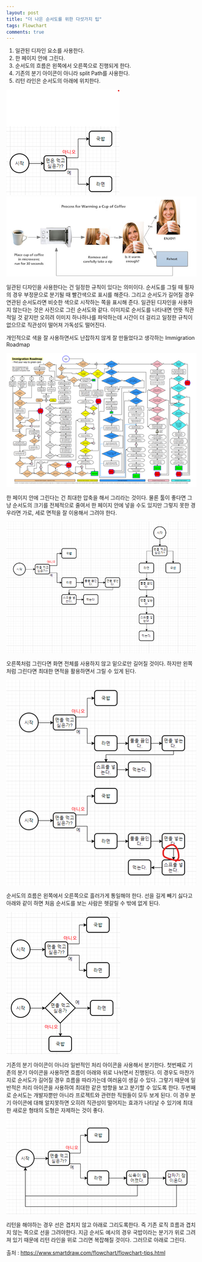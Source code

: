 ```yaml
---
layout: post
title: "더 나은 순서도를 위한 다섯가지 팁"
tags: Flowchart
comments: true
---
```


1. 일관된 디자인 요소를 사용한다.
2. 한 페이지 안에 그린다.
3. 순서도의 흐름은 왼쪽에서 오른쪽으로 진행되게 한다.
4. 기존의 분기 아이콘이 아니라 split Path를 사용한다.
5. 리턴 라인은 순서도의 아래에 위치한다.

<img src="/images/flowchart1.png">

<img src="/images/flowchart2.jpg">

일관된 디자인을 사용한다는 건 일정한 규칙이 있다는 의미이다.
순서도를 그릴 때 필자의 경우 부정문으로 분기될 때 빨간색으로 표시를 해준다. 그리고 순서도가 길어질 경우 연관된 순서도라면 비슷한 색으로 시작하는 쪽을 표시해 준다.
일관된 디자인을 사용하지 않는다는 것은 사진으로 그린 순서도와 같다.
이미지로 순서도를 나타내면 언뜻 직관적일 것 같지만 오히려 이미지 하나하나를 파악하는데
시간이 더 걸리고 일정한 규칙이 없으므로 직관성이 떨어져 가독성도 떨어진다.

개인적으로 색을 잘 사용하면서도 난잡하지 않게 잘 만들었다고 생각하는 Immigration Roadmap

<img src="/images/flowchart3.png">

한 페이지 안에 그린다는 건 최대한 압축을 해서 그리라는 것이다.
물론 툴이 좋다면 그냥 순서도의 크기를 전체적으로 줄여서 한 페이지 안에 넣을 수도 있지만 그렇지 못한 경우라면 가로, 세로 면적을 잘 이용해서 그려야 한다.

<img src="/images/flowchart4.png">

오른쪽처럼 그린다면 화면 전체를 사용하지 않고 밑으로만 길어질 것이다.
하지만 왼쪽처럼 그린다면 최대한 면적을 활용하면서 그릴 수 있게 된다.

<img src="/images/flowchart5.png">

순서도의 흐름은 왼쪽에서 오른쪽으로 흘러가게 통일해야 한다.
선을 길게 빼기 싫다고 아래와 같이 하면 처음 순서도를 보는 사람은 헷갈릴 수 밖에 없게 된다.

<img src="/images/flowchart6.png">

기존의 분기 아이콘이 아니라 일반적인 처리 아이콘을 사용해서 분기한다.
첫번째로 기존의 분기 아이콘을 사용하면 흐름이 아래와 위로 나뉘면서 진행된다. 이 경우도 마찬가지로 순서도가 길어질 경우 흐름을 따라가는데 여러움이 생길 수 있다. 그렇기 때문에 일반적은 처리 아이콘을 사용하여 최대한 같은 방향을 보고 분기할 수 있도록 한다.
두번째로 순서도는 개발자뿐만 아니라 프로젝트와 관련한 직원들이 모두 보게 된다. 이 경우 분기 아이콘에 대해 알지못하면 오히려 직관성이 떨어지는 효과가 나타날 수 있기에 최대한 새로운 형태의 도형은 자제하는 것이 좋다.

<img src="/images/flowchart7.png">

리턴을 해야하는 경우 선은 겹치지 않고 아래로 그리도록한다. 즉 기존 로직 흐름과 겹치지 않는 쪽으로 선을 그려야한다. 지금 순서도 예시의 경우 국밥이라는 분기가 위로 그려져 있기 때문에 리턴 라인을 위로 그리면 복잡해질 것이다. 그러므로 아래로 그린다.

출처 : <https://www.smartdraw.com/flowchart/flowchart-tips.html>
